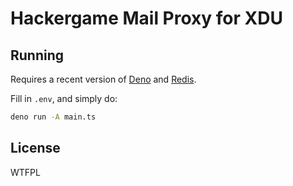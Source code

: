 # Hackergame Mail Proxy for XDU

## Running

Requires a recent version of [Deno](https://deno.com/) and [Redis](https://redis.io/).

Fill in `.env`, and simply do:

```sh
deno run -A main.ts
```

## License

WTFPL
